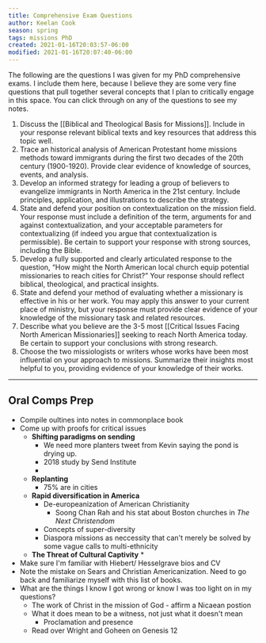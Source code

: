 ```yaml
---
title: Comprehensive Exam Questions
author: Keelan Cook
season: spring
tags: missions PhD
created: 2021-01-16T20:03:57-06:00
modified: 2021-01-16T20:07:40-06:00
---
```

The following are the questions I was given for my PhD comprehensive exams. I include them here, because I believe they are some very fine questions that pull together several concepts that I plan to critically engage in this space. You can click through on any of the questions to see my notes.

1. Discuss the [[Biblical and Theological Basis for Missions]]. Include in your response relevant biblical texts and key resources that address this topic well.
2. Trace an historical analysis of American Protestant home missions methods toward immigrants during the first two decades of the 20th century (1900-1920). Provide clear evidence of knowledge of sources, events, and analysis.
3. Develop an informed strategy for leading a group of believers to evangelize immigrants in North America in the 21st century. Include principles, application, and illustrations to describe the strategy.
4. State and defend your position on contextualization on the mission field. Your response must include a definition of the term, arguments for and against contextualization, and your acceptable parameters for contextualizing (if indeed you argue that contextualization is permissible). Be certain to support your response with strong sources, including the Bible.
5. Develop a fully supported and clearly articulated response to the question, “How might the North American local church equip potential missionaries to reach cities for Christ?” Your response should reflect biblical, theological, and practical insights.
6. State and defend your method of evaluating whether a missionary is effective in his or her work. You may apply this answer to your current place of ministry, but your response must provide clear evidence of your knowledge of the missionary task and related resources.
7. Describe what you believe are the 3-5 most [[Critical Issues Facing North American Missionaries]] seeking to reach North America today. Be certain to support your conclusions with strong research.
8. Choose the two missiologists or writers whose works have been most influential on your approach to missions. Summarize their insights most helpful to you, providing evidence of your knowledge of their works.


---
## Oral Comps Prep
* Compile oultines into notes in commonplace book
* Come up with proofs for critical issues
  * **Shifting paradigms on sending**
    * We need more planters tweet from Kevin saying the pond is drying up.
    * 2018 study by Send Institute
    * 
  * **Replanting**
    * 75% are in cities
  * **Rapid diversification in America**
    * De-europeanization of American Christianity
      * Soong Chan Rah and his stat about Boston churches in *The Next Christendom*
    * Concepts of super-diversity
    * Diaspora missions as neccessity that can't merely be solved by some vague calls to multi-ethnicity
  * **The Threat of Cultural Captivity**
    * 
* Make sure I'm familiar with Hiebert/ Hesselgrave bios and CV
* Note the mistake on Sears and Christian Americanization. Need to go back and familiarize myself with this list of books.
* What are the things I know I got wrong or know I was too light on in my questions?
  * The work of Christ in the mission of God - affirm a Nicaean postion
  * What it does mean to be a witness, not just what it doesn't mean
    * Proclamation and presence
  * Read over Wright and Goheen on Genesis 12
